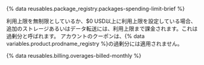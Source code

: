 {% data reusables.package_registry.packages-spending-limit-brief %}

利用上限を無制限としているか、$0 USD以上に利用上限を設定している場合、追加のストレージあるいはデータ転送には、利用上限まで課金されます。これは過剰分と呼ばれます。 アカウントのクーポンは、{% data variables.product.prodname_registry %}の過剰分には適用されません。

{% data reusables.billing.overages-billed-monthly %}
